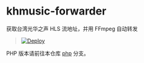 # khmusic-forwarder

获取台湾光华之声 HLS 流地址，并用 FFmpeg 自动转发

> [![Deploy](https://www.herokucdn.com/deploy/button.png)](https://dashboard.heroku.com/new?template=https://github.com/bclswl0827/khmusic-forwarder)

PHP 版本请前往本仓库 [php](https://github.com/bclswl0827/khmusic-forwarder/tree/php) 分支。
